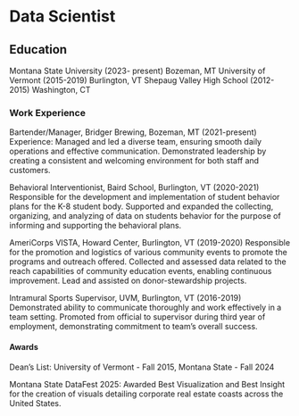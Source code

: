 # Data Scientist

## Education
Montana State University	   (2023- present)	Bozeman, MT
University of Vermont		   (2015-2019)		Burlington, VT
Shepaug Valley High School	   (2012-2015)		Washington, CT

### Work Experience
Bartender/Manager, Bridger Brewing, Bozeman, MT (2021-present)
Experience:	Managed and led a diverse team, ensuring smooth daily operations and effective communication. Demonstrated leadership by creating a consistent and welcoming environment for both staff and customers.

Behavioral Interventionist, Baird School, Burlington, VT (2020-2021)
Responsible for the development and implementation of student behavior plans for the K-8 student body.  Supported and expanded the collecting, organizing, and analyzing of data on students behavior for the purpose of informing and supporting the behavioral plans. 

AmeriCorps VISTA, Howard Center, Burlington, VT (2019-2020)
Responsible for the promotion and logistics of various community events to promote the programs and outreach offered. Collected and assessed data related to the reach capabilities of community education events, enabling continuous improvement. Lead and assisted on donor-stewardship projects. 

Intramural Sports Supervisor, UVM, Burlington, VT (2016-2019)
Demonstrated ability to communicate thoroughly and work effectively in a team setting. Promoted from official to supervisor during third year of employment, demonstrating commitment to team’s overall success.

#### Awards
Dean’s List: University of Vermont - Fall 2015, Montana State - Fall 2024

Montana State DataFest 2025: Awarded Best Visualization and Best Insight for the creation of visuals detailing corporate real estate coasts across the United States. 
